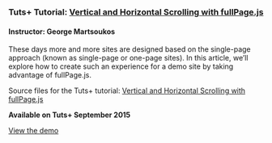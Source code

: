 ### Tuts+ Tutorial: [Vertical and Horizontal Scrolling with fullPage.js](http://webdesign.tutsplus.com/articles/vertical-and-horizontal-scrolling-with-fullpagejs--cms-24215)
#### Instructor: George Martsoukos

These days more and more sites are designed based on the single-page approach (known as single-page or one-page sites). In this article, we’ll explore how to create such an experience for a demo site by taking advantage of fullPage.js. 

Source files for the Tuts+ tutorial: [Vertical and Horizontal Scrolling with fullPage.js](http://webdesign.tutsplus.com/articles/vertical-and-horizontal-scrolling-with-fullpagejs--cms-24215)

**Available on Tuts+ September 2015**

[View the demo](http://codepen.io/tutsplus/full/VvZXMP/)

